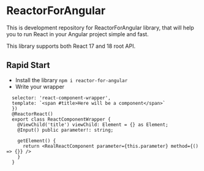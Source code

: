 # ReactorForAngular

This is development repository for ReactorForAngular library, that will help you to run React in your Angular project simple and fast.

This library supports both React 17 and 18 root API.

## Rapid Start

- Install the library `npm i reactor-for-angular`
- Write your wrapper 
```@Component({
  selector: 'react-component-wrapper',
  template: `<span #title>Here will be a component</span>`
  })
  @ReactorReact()
  export class ReactComponentWrapper {
    @ViewChild('title') viewChild: Element = {} as Element;
    @Input() public parameter!: string;
  
    getElement() {
      return <RealReactComponent parameter={this.parameter} method={() => {}} />
    }
  }
```
